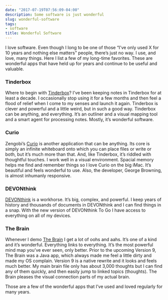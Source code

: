 ```yaml
---
date: "2017-07-19T07:56:09-04:00"
description: Some software is just wonderful
slug: wonderful-software
tags:
- software
title: Wonderful Software
---
```



I love software. Even though I long to be one of those “I’ve only used X for 10 years and nothing else matters” people, there’s just no way. I use, and love, many things. Here I list a few of my long-time favorites. These are wonderful apps that have held up for years and continue to be useful and valuable.

### Tinderbox
Where to begin with [Tinderbox](http://eastgate.com/Tinderbox "Tinderbox")? I’ve been keeping notes in Tinderbox for at least a decade. I occasionally stop using it for a few months and then feel a flood of relief when I come to my senses and launch it again. Tinderbox is clever and powerful and a little weird, but in such a good way. Tinderbox can be anything, and everything. It’s an outliner and a visual mapping tool and a smart agent for processing notes. Mostly, it’s wonderful software.

### Curio
Zengobi’s [Curio](http://zengobi.com) is another application that can be anything. Its core is simply an infinite whiteboard onto which you can place files or write or both, but it’s much more than that. And, like Tinderbox, it’s riddled with thoughtful touches. I work well in a visual environment. Spacial memory helps me find and remember things so I love Curio on the big iMac. It’s beautiful and feels wonderful to use. Also, the developer, George Browning, is almost inhumanly responsive.

### DEVONthink
[DEVONthink](http://www.devontechnologies.com/products/devonthink/overview.html) is a workhorse. It’s big, complex, and powerful. I keep years of history and thousands of documents in DEVONthink and I can find things in a snap. With the new version of DEVONthink To Go I have access to everything on all of my devices. 

### The Brain
Whenever I demo [The Brain](http://thebrain.com/) I get a lot of oohs and aahs. It’s one of a kind and it’s wonderful. Everything links to everything. It’s the most powerful mind map you’ve ever seen, only better. Prior to the upcoming Version 9, The Brain was a Java app, which always made me feel a little dirty and made my OS complain. Version 9 is a native rewrite and it looks and feels much better. My main brain file only has about 3,000 thoughts but I can find any of them quickly, and then easily jump to linked topics (thoughts). The Brain pleases the visual connection parts of my actual brain.

Those are a few of the wonderful apps that I’ve used and loved regularly for many years.
